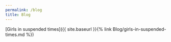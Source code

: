```yaml
---
permalink: /blog
title: Blog
---
```




[Girls in suspended times]({{ site.baseurl }}{% link Blog/girls-in-suspended-times.md %})

